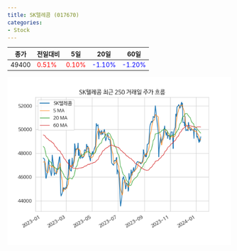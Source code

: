 ```yaml
---
title: SK텔레콤 (017670)
categories:
- Stock
---
```


|종가|전일대비|5일|20일|60일|
|----|--------|---|----|----|
|49400|<span style="color: red">0.51%</span>|<span style="color: red">0.10%</span>|<span style="color: blue">-1.10%</span>|<span style="color: blue">-1.20%</span>|

<!-- more -->

![017670](/assets/images/stock/017670.png)